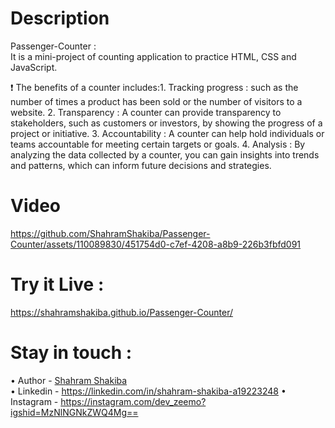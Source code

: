 # Description
Passenger-Counter :<br/>
It is a mini-project of counting application to practice HTML, CSS and JavaScript.  

❗ The benefits of a counter includes:1. Tracking progress :
such as the number of times a product has been sold or the number of visitors to a website.
2. Transparency :
A counter can provide transparency to stakeholders, such as customers or investors, by showing the progress of a project or initiative.
3. Accountability :
A counter can help hold individuals or teams accountable for meeting certain targets or goals.
4. Analysis :
By analyzing the data collected by a counter, you can gain insights into trends and patterns, which can inform future decisions and strategies.

# Video
https://github.com/ShahramShakiba/Passenger-Counter/assets/110089830/451754d0-c7ef-4208-a8b9-226b3fbfd091

# Try it Live :
 https://shahramshakiba.github.io/Passenger-Counter/

 # Stay in touch :
 • Author - <a href="https://github.com/ShahramShakiba">Shahram Shakiba</a> <br/>
 • Linkedin - https://linkedin.com/in/shahram-shakiba-a19223248
 • Instagram - https://instagram.com/dev_zeemo?igshid=MzNlNGNkZWQ4Mg==
